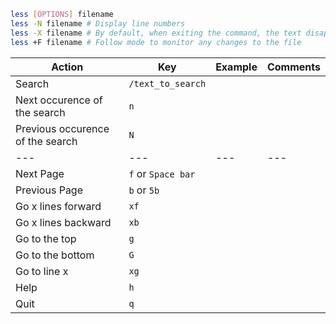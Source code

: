 ``` Bash
less [OPTIONS] filename
less -N filename # Display line numbers
less -X filename # By default, when exiting the command, the text disapear. -X will keep the text displayed
less +F filename # Follow mode to monitor any changes to the file
```


| Action | Key | Example | Comments |
|---|---|---|---|
| Search | `/text_to_search` |  |  |
| Next occurence of the search | `n` |  |  |
| Previous occurence of the search | `N` |  |  |
|---|---|---|---|
| Next Page | `f` or `Space bar` |  |  |
| Previous Page | `b` or `5b` |  |  |
| Go x lines forward | `xf` |  |  |
| Go x lines backward | `xb` |  |  |
| Go to the top | `g` |  |  |
| Go to the bottom | `G` |  |  |
| Go to line x | `xg` |  |  |
| Help | `h` |  |  |
| Quit | `q` |  |  |
